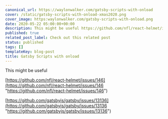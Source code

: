 ```yaml
---
canonical_url: https://waylonwalker.com/gatsby-scripts-with-onload
cover: /static/gatsby-scripts-with-onload-xmas2020.png
cover_image: https:waylonwalker.com/gatsby-scripts-with-onload.png
date: 2020-05-22 05:00:00+00:00
description: This might be useful https://github.com/nfl/react-helmet/issues/146 https://github.com/gatsbyjs/gatsby/issues/13136
published: true
related_post_label: Check out this related post
status: published
tags: []
templateKey: blog-post
title: Gatsby Scripts with onload
---
```


This might be useful

[https://github.com/nfl/react-helmet/issues/146](https://github.com/nfl/react-helmet/issues/146 "https://github.com/nfl/react-helmet/issues/146")

[https://github.com/gatsbyjs/gatsby/issues/13136](https://github.com/gatsbyjs/gatsby/issues/13136 "https://github.com/gatsbyjs/gatsby/issues/13136")